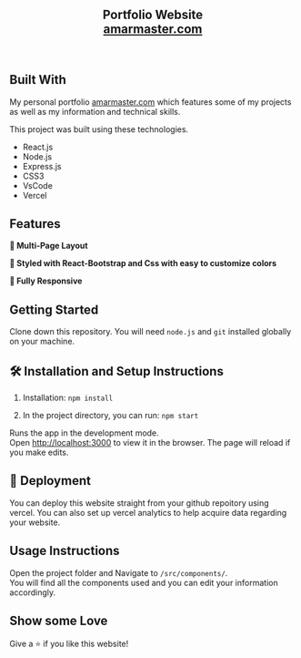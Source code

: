 <h2 align="center">
  Portfolio Website<br/>
  <a href="https://amarmaster.vercel.app/" target="_blank">amarmaster.com</a>
</h2>
<br />

## Built With

My personal portfolio <a href="https://amarmaster.vercel.app/" target="_blank">amarmaster.com</a> which features some of my projects as well as my information and technical skills.<br/>

This project was built using these technologies.

- React.js
- Node.js
- Express.js
- CSS3
- VsCode
- Vercel

## Features

**📖 Multi-Page Layout**

**🎨 Styled with React-Bootstrap and Css with easy to customize colors**

**📱 Fully Responsive**

## Getting Started

Clone down this repository. You will need `node.js` and `git` installed globally on your machine.

## 🛠 Installation and Setup Instructions

1. Installation: `npm install`

2. In the project directory, you can run: `npm start`

Runs the app in the development mode.\
Open [http://localhost:3000](http://localhost:3000) to view it in the browser.
The page will reload if you make edits.

## 🛜 Deployment
You can deploy this website straight from your github repoitory using vercel. You can also set up vercel analytics to help acquire data regarding your website.

## Usage Instructions

Open the project folder and Navigate to `/src/components/`. <br/>
You will find all the components used and you can edit your information accordingly.

## Show some Love

Give a ⭐ if you like this website!
